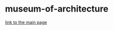 # museum-of-architecture

[link to the main page](https://annavyatkina.github.io/museum-of-architecture/)
